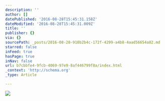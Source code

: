 ```yaml
---
description: ''
author: []
datePublished: '2016-08-28T15:45:31.158Z'
dateModified: '2016-08-28T15:45:31.009Z'
title: ''
publisher: {}
via: {}
sourcePath: _posts/2016-08-28-918b2b4c-172f-4299-a4b8-4aad56654a82.md
starred: false
inFeed: true
hasPage: true
inNav: false
url: b7cbbfe4-9fcb-4069-97e9-8af446799f8a/index.html
_context: 'http://schema.org'
_type: Article

---
```

![](https://the-grid-user-content.s3-us-west-2.amazonaws.com/b220124f-ba3d-4d9d-a93e-76e38fce872b.jpg)